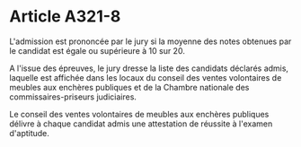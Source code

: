 # Article A321-8

L'admission est prononcée par le jury si la moyenne des notes obtenues par le candidat est égale ou supérieure à 10 sur 20.

A l'issue des épreuves, le jury dresse la liste des candidats déclarés admis, laquelle est affichée dans les locaux du conseil des ventes volontaires de meubles aux enchères publiques et de la Chambre nationale des commissaires-priseurs judiciaires.

Le conseil des ventes volontaires de meubles aux enchères publiques délivre à chaque candidat admis une attestation de réussite à l'examen d'aptitude.
